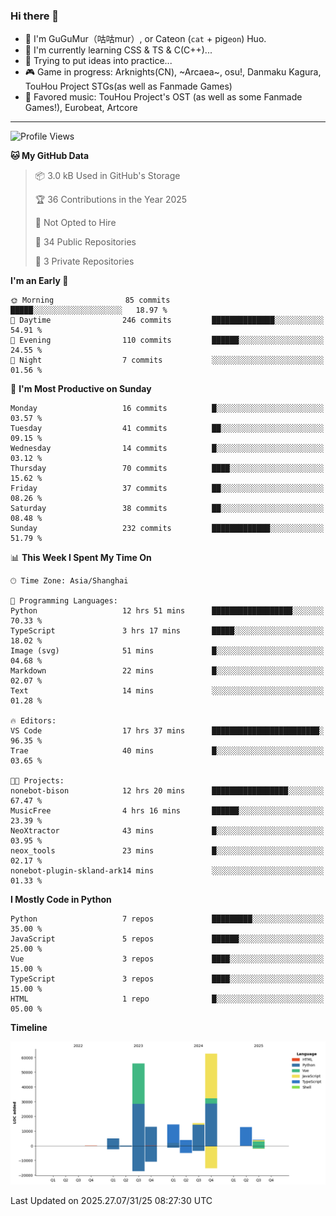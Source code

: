 ### Hi there 👋

- 🧐 I'm GuGuMur（咕咕mur）, or Cateon (`cat` + pig`eon`) Huo.
- 🌱 I'm currently learning CSS & TS & C(C++)...
- 🤔 Trying to put ideas into practice...
- 🎮 Game in progress: Arknights(CN), ~Arcaea~, osu!, Danmaku Kagura, TouHou Project STGs(as well as Fanmade Games)
- 🎵 Favored music: TouHou Project's OST (as well as some Fanmade Games!), Eurobeat, Artcore

----
<!--START_SECTION:waka-->
![Profile Views](http://img.shields.io/badge/Profile%20Views-3-blue)

**🐱 My GitHub Data** 

> 📦 3.0 kB Used in GitHub's Storage 
 > 
> 🏆 36 Contributions in the Year 2025
 > 
> 🚫 Not Opted to Hire
 > 
> 📜 34 Public Repositories 
 > 
> 🔑 3 Private Repositories 
 > 
**I'm an Early 🐤** 

```text
🌞 Morning                85 commits          █████░░░░░░░░░░░░░░░░░░░░   18.97 % 
🌆 Daytime                246 commits         ██████████████░░░░░░░░░░░   54.91 % 
🌃 Evening                110 commits         ██████░░░░░░░░░░░░░░░░░░░   24.55 % 
🌙 Night                  7 commits           ░░░░░░░░░░░░░░░░░░░░░░░░░   01.56 % 
```
📅 **I'm Most Productive on Sunday** 

```text
Monday                   16 commits          █░░░░░░░░░░░░░░░░░░░░░░░░   03.57 % 
Tuesday                  41 commits          ██░░░░░░░░░░░░░░░░░░░░░░░   09.15 % 
Wednesday                14 commits          █░░░░░░░░░░░░░░░░░░░░░░░░   03.12 % 
Thursday                 70 commits          ████░░░░░░░░░░░░░░░░░░░░░   15.62 % 
Friday                   37 commits          ██░░░░░░░░░░░░░░░░░░░░░░░   08.26 % 
Saturday                 38 commits          ██░░░░░░░░░░░░░░░░░░░░░░░   08.48 % 
Sunday                   232 commits         █████████████░░░░░░░░░░░░   51.79 % 
```


📊 **This Week I Spent My Time On** 

```text
🕑︎ Time Zone: Asia/Shanghai

💬 Programming Languages: 
Python                   12 hrs 51 mins      ██████████████████░░░░░░░   70.33 % 
TypeScript               3 hrs 17 mins       █████░░░░░░░░░░░░░░░░░░░░   18.02 % 
Image (svg)              51 mins             █░░░░░░░░░░░░░░░░░░░░░░░░   04.68 % 
Markdown                 22 mins             █░░░░░░░░░░░░░░░░░░░░░░░░   02.07 % 
Text                     14 mins             ░░░░░░░░░░░░░░░░░░░░░░░░░   01.28 % 

🔥 Editors: 
VS Code                  17 hrs 37 mins      ████████████████████████░   96.35 % 
Trae                     40 mins             █░░░░░░░░░░░░░░░░░░░░░░░░   03.65 % 

🐱‍💻 Projects: 
nonebot-bison            12 hrs 20 mins      █████████████████░░░░░░░░   67.47 % 
MusicFree                4 hrs 16 mins       ██████░░░░░░░░░░░░░░░░░░░   23.39 % 
NeoXtractor              43 mins             █░░░░░░░░░░░░░░░░░░░░░░░░   03.95 % 
neox_tools               23 mins             █░░░░░░░░░░░░░░░░░░░░░░░░   02.17 % 
nonebot-plugin-skland-ark14 mins             ░░░░░░░░░░░░░░░░░░░░░░░░░   01.33 % 
```

**I Mostly Code in Python** 

```text
Python                   7 repos             █████████░░░░░░░░░░░░░░░░   35.00 % 
JavaScript               5 repos             ██████░░░░░░░░░░░░░░░░░░░   25.00 % 
Vue                      3 repos             ████░░░░░░░░░░░░░░░░░░░░░   15.00 % 
TypeScript               3 repos             ████░░░░░░░░░░░░░░░░░░░░░   15.00 % 
HTML                     1 repo              █░░░░░░░░░░░░░░░░░░░░░░░░   05.00 % 
```



**Timeline**

![Lines of Code chart](https://raw.githubusercontent.com/GuGuMur/GuGuMur/main/assets/bar_graph.png)


 Last Updated on 2025.27.07/31/25 08:27:30 UTC
<!--END_SECTION:waka-->

<!-- ![Metrics](https://metrics.lecoq.io/GuGuMur?template=classic&config.timezone=Asia%2FShanghai) -->
